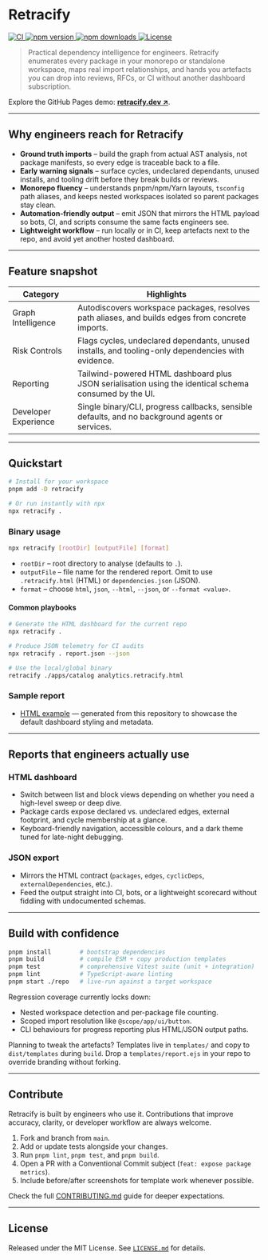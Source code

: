 # Retracify

<p align="left">
  <a href="https://github.com/volnei/retracify/actions/workflows/ci.yml">
    <img alt="CI" src="https://img.shields.io/github/actions/workflow/status/volnei/retracify/ci.yml?branch=main&logo=github&label=CI&style=flat-square">
  </a>
  <a href="https://www.npmjs.com/package/retracify">
    <img alt="npm version" src="https://img.shields.io/npm/v/retracify?color=cb3837&logo=npm&style=flat-square">
  </a>
  <a href="https://www.npmjs.com/package/retracify">
    <img alt="npm downloads" src="https://img.shields.io/npm/dm/retracify?color=cb3837&logo=npm&style=flat-square">
  </a>
  <a href="LICENSE.md">
    <img alt="License" src="https://img.shields.io/github/license/volnei/retracify?style=flat-square">
  </a>
</p>

> Practical dependency intelligence for engineers. Retracify enumerates every package in your monorepo or standalone workspace, maps real import relationships, and hands you artefacts you can drop into reviews, RFCs, or CI without another dashboard subscription.

Explore the GitHub Pages demo: **[retracify.dev ↗](https://volnei.github.io/retracify/)**.

---

## Why engineers reach for Retracify

- **Ground truth imports** – build the graph from actual AST analysis, not package manifests, so every edge is traceable back to a file.
- **Early warning signals** – surface cycles, undeclared dependants, unused installs, and tooling drift before they break builds or reviews.
- **Monorepo fluency** – understands pnpm/npm/Yarn layouts, `tsconfig` path aliases, and keeps nested workspaces isolated so parent packages stay clean.
- **Automation-friendly output** – emit JSON that mirrors the HTML payload so bots, CI, and scripts consume the same facts engineers see.
- **Lightweight workflow** – run locally or in CI, keep artefacts next to the repo, and avoid yet another hosted dashboard.

---

## Feature snapshot

| Category | Highlights |
| --- | --- |
| Graph Intelligence | Autodiscovers workspace packages, resolves path aliases, and builds edges from concrete imports. |
| Risk Controls | Flags cycles, undeclared dependants, unused installs, and tooling-only dependencies with evidence. |
| Reporting | Tailwind-powered HTML dashboard plus JSON serialisation using the identical schema consumed by the UI. |
| Developer Experience | Single binary/CLI, progress callbacks, sensible defaults, and no background agents or services. |

---

## Quickstart

```bash
# Install for your workspace
pnpm add -D retracify

# Or run instantly with npx
npx retracify .
```

### Binary usage

```bash
npx retracify [rootDir] [outputFile] [format]
```

- `rootDir` – root directory to analyse (defaults to `.`).
- `outputFile` – file name for the rendered report. Omit to use `.retracify.html` (HTML) or `dependencies.json` (JSON).
- `format` – choose `html`, `json`, `--html`, `--json`, or `--format <value>`.

#### Common playbooks

```bash
# Generate the HTML dashboard for the current repo
npx retracify .

# Produce JSON telemetry for CI audits
npx retracify . report.json --json

# Use the local/global binary
retracify ./apps/catalog analytics.retracify.html
```

### Sample report

- [HTML example](https://volnei.github.io/retracify/sample-report.retracify.html) — generated from this repository to showcase the default dashboard styling and metadata.

---

## Reports that engineers actually use

### HTML dashboard

- Switch between list and block views depending on whether you need a high-level sweep or deep dive.
- Package cards expose declared vs. undeclared edges, external footprint, and cycle membership at a glance.
- Keyboard-friendly navigation, accessible colours, and a dark theme tuned for late-night debugging.

### JSON export

- Mirrors the HTML contract (`packages`, `edges`, `cyclicDeps`, `externalDependencies`, etc.).
- Feed the output straight into CI, bots, or a lightweight scorecard without fiddling with undocumented schemas.

---

## Build with confidence

```bash
pnpm install        # bootstrap dependencies
pnpm build          # compile ESM + copy production templates
pnpm test           # comprehensive Vitest suite (unit + integration)
pnpm lint           # TypeScript-aware linting
pnpm start ./repo   # live-run against a target workspace
```

Regression coverage currently locks down:

- Nested workspace detection and per-package file counting.
- Scoped import resolution like `@scope/app/ui/button`.
- CLI behaviours for progress reporting plus HTML/JSON output paths.

Planning to tweak the artefacts? Templates live in `templates/` and copy to `dist/templates` during `build`. Drop a `templates/report.ejs` in your repo to override branding without forking.

---

## Contribute

Retracify is built by engineers who use it. Contributions that improve accuracy,
clarity, or developer workflow are always welcome.

1. Fork and branch from `main`.
2. Add or update tests alongside your changes.
3. Run `pnpm lint`, `pnpm test`, and `pnpm build`.
4. Open a PR with a Conventional Commit subject (`feat: expose package metrics`).
5. Include before/after screenshots for template work whenever possible.

Check the full [CONTRIBUTING.md](CONTRIBUTING.md) guide for deeper expectations.

---

## License

Released under the MIT License. See [`LICENSE.md`](LICENSE.md) for details.
